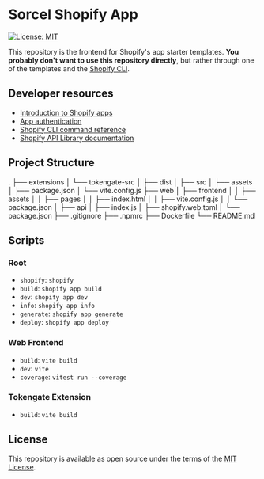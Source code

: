 # Sorcel Shopify App

[![License: MIT](https://img.shields.io/badge/License-MIT-green.svg)](LICENSE.md)

This repository is the frontend for Shopify's app starter templates. **You probably don't want to use this repository directly**, but rather through one of the templates and the [Shopify CLI](https://github.com/Shopify/shopify-cli).

## Developer resources

- [Introduction to Shopify apps](https://shopify.dev/apps/getting-started)
- [App authentication](https://shopify.dev/apps/auth)
- [Shopify CLI command reference](https://shopify.dev/apps/tools/cli/app)
- [Shopify API Library documentation](https://github.com/Shopify/shopify-node-api/tree/main/docs)

## Project Structure
.
├── extensions
│   └── tokengate-src
│       ├── dist
│       ├── src
│       ├── assets
│       ├── package.json
│       └── vite.config.js
├── web
│   ├── frontend
│   │   ├── assets
│   │   ├── pages
│   │   ├── index.html
│   │   ├── vite.config.js
│   │   └── package.json
│   ├── api
│   ├── index.js
│   ├── shopify.web.toml
│   └── package.json
├── .gitignore
├── .npmrc
├── Dockerfile
└── README.md

## Scripts

### Root

- `shopify`: `shopify`
- `build`: `shopify app build`
- `dev`: `shopify app dev`
- `info`: `shopify app info`
- `generate`: `shopify app generate`
- `deploy`: `shopify app deploy`

### Web Frontend

- `build`: `vite build`
- `dev`: `vite`
- `coverage`: `vitest run --coverage`

### Tokengate Extension

- `build`: `vite build`

## License

This repository is available as open source under the terms of the [MIT License](https://opensource.org/licenses/MIT).

